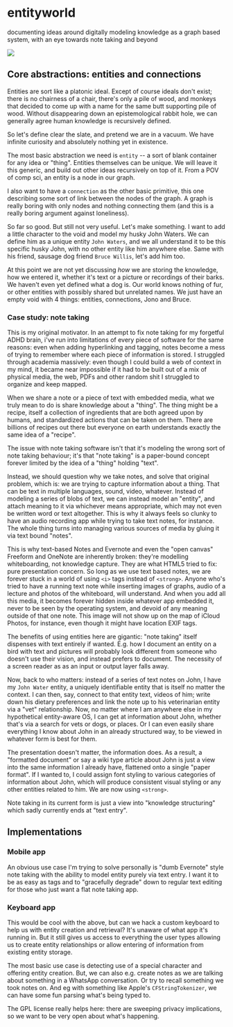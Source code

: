 # entityworld
documenting ideas around digitally modeling knowledge as a graph based system, with an eye towards note taking and beyond

<img src="https://i.imgur.com/WntCEzE.jpg">

## Core abstractions: entities and connections
Entities are sort like a platonic ideal. Except of course ideals don't exist; there is no chairness of a chair, there's only a pile of wood, and monkeys that decided to come up with a name for the same butt supporting pile of wood.  Without disappearing down an epistemological rabbit hole, we can generally agree human knowledge is recursively defined. 

So let's define clear the slate, and pretend we are in a vacuum. We have infinite curiosity and absolutely nothing yet in existence.

The most basic abstraction we need is `entity` -- a sort of blank container for any idea or "thing". Entities themselves can be unique. We will leave it this generic, and build out other ideas recursively on top of it. From a POV of comp sci, an entity is a node in our graph.

I also want to have a `connection` as the other basic primitive, this one describing some sort of link between the nodes of the graph. A graph is really boring with only nodes and nothing connecting them (and this is a really boring argument against loneliness).

So far so good. But still not very useful. Let's make something. I want to add a little character to the void and model my husky John Waters. We can define him as a unique entity `John Waters`, and we all understand it to be this specific husky John, with no other entity like him anywhere else. Same with his friend, sausage dog friend `Bruce Willis`, let's add him too. 

At this point we are not yet discussing *how* we are storing the knowledge, how we entered it, whether it's text or a picture or recordings of their barks. We haven't even yet defined what a dog is. Our world knows nothing of fur, or other entities with possibly shared but unrelated names. We just have an empty void with 4 things: entities, connections, Jono and Bruce.  


### Case study: note taking
This is my original motivator. In an attempt to fix note taking for my forgetful ADHD brain, i've run into limitations of every piece of software for the same reasons: even when adding hyperlinking and tagging, notes become a mess of trying to remember where each piece of information is stored. I struggled through academia massively: even though I could build a web of context in my mind, it became near impossible if it had to be built out of a mix of physical media, the web, PDFs and other random shit I struggled to organize and keep mapped.

When we share a note or a piece of text with embedded media, what we truly mean to do is share knowledge about a "thing". The thing might be a recipe, itself a collection of ingredients that are both agreed upon by humans, and standardized actions that can be taken on them. There are billions of recipes out there but everyone on earth understands exactly the same idea of a "recipe". 

The issue with note taking software isn't that it's modeling the wrong sort of note taking behaviour; it's that "note taking" is a paper-bound concept forever limited by the idea of a "thing" holding "text". 

Instead, we should question why we take notes, and solve that original problem, which is: we are trying to capture information about a thing. That can be text in multiple languages, sound, video, whatever. Instead of modeling a series of blobs of text, we can instead model an "entity", and attach meaning to it via whichever means appropriate, which may not even be written word or text altogether. This is why it always feels so clunky to have an audio recording app while trying to take text notes, for instance. The whole thing turns into managing various sources of media by gluing it via text bound "notes".

This is why text-based Notes and Evernote and even the "open canvas" Freeform and OneNote are inherently broken: they're modelling whiteboarding, not knowledge capture. They are what HTML5 tried to fix: pure presentation concern. So long as we use text based notes, we are forever stuck in a world of using `<i>` tags instead of `<strong>`. Anyone who's tried to have a running text note while inserting images of graphs, audio of a lecture and photos of the whiteboard, will understand. And when you add all this media, it becomes forever hidden inside whatever app embedded it, never to be seen by the operating system, and devoid of any meaning outside of that one note. This image will not show up on the map of iCloud Photos, for instance, even though it might have location EXIF tags.

The benefits of using entities here are gigantic: "note taking" itself dispenses with text entirely if wanted. E.g. how I document an entity on a bird with text and pictures will probably look different from someone who doesn't use their vision, and instead prefers to document. The necessity of a screen reader as as an input or output layer falls away.

Now, back to who matters: instead of a series of text notes on John, I have my `John Water` entity, a uniquely identifiable entity that is itself no matter the context. I can then, say, connect to that entity text, videos of him; write down his dietary preferences and link the note up to his veterinarian entity via a "vet" relationship. Now, no matter where I am anywhere else in my hypothetical entity-aware OS, I can get at information about John, whether that's via a search for vets or dogs, or places. Or I can even easily share everything I know about John in an already structured way, to be viewed in whatever form is best for them. 

The presentation doesn't matter, the information does. As a result, a "formatted document" or say a wiki type article about John is just a view into the same information I already have, flattened onto a single "paper format". If I wanted to, I could assign font styling to various categories of information about John, which will produce consistent visual styling or any other entities related to him. We are now using `<strong>`.

Note taking in its current form is just a view into "knowledge structuring" which sadly currently ends at "text entry".


## Implementations

### Mobile app
An obvious use case I'm trying to solve personally is "dumb Evernote" style note taking with the ability to model entity purely via text entry. I want it to be as easy as tags and to "gracefully degrade" down to regular text editing for those who just want a flat note taking app. 

### Keyboard app
This would be cool with the above, but can we hack a custom keyboard to help us with entity creation and retrieval? It's unaware of what app it's running in. But it still gives us access to everything the user types allowing us to create entity relationships or allow entering of information from existing entity storage. 

The most basic use case is detecting use of a special character and offering entity creation. But, we can also e.g. create notes as we are talking about something in a WhatsApp conversation. Or try to recall something we took notes on. And eg with something like Apple's `CFStringTokenizer`, we can have some fun parsing what's being typed to.

The GPL license really helps here: there are sweeping privacy implications, so we want to be very open about what's happening.
